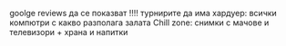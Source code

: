 goolge reviews да се показват !!!!
турнирите 
да има хардуер: всички компютри с какво разполага залата 
Chill zone: снимки с мачове и телевизори + храна и напитки